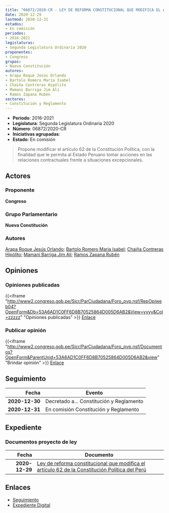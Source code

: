 ```yaml
---
title: "06872/2020-CR - LEY DE REFORMA CONSTITUCIONAL QUE MODIFICA EL ARTÍCULO 62 DE LA CONSTITUCIÓN POLÍTICA DEL PERU"
date: 2020-12-29
lastmod: 2020-12-31
estados:
- En comisión
periodos:
- 2016-2021
legislaturas:
- Segunda Legislatura Ordinaria 2020
proponentes:
- Congreso
grupos:
- Nueva Constitución
autores:
- Arapa Roque Jesús Orlando
- Bartolo Romero María Isabel
- Chaiña Contreras Hipólito
- Mamani Barriga Jim Ali
- Ramos Zapana Rubén
sectores:
- Constitución y Reglamento
---
```

- **Periodo**: 2016-2021
- **Legislatura**: Segunda Legislatura Ordinaria 2020
- **Número**: 06872/2020-CR
- **Iniciativas agrupadas**: 
- **Estado**: En comisión

> Propone modificar el artículo 62 de la Constitución Política, con la finalidad que le permita al Estado Peruano tomar acciones en las relaciones contractuales frente a situaciones excepcionales.


## Actores

### Proponente

**Congreso**

### Grupo Parlamentario

**Nueva Constitución**

### Autores

[Arapa Roque Jesús Orlando](mailto:mailto:jarapa@congreso.gob.pe); [Bartolo Romero María Isabel](mailto:mailto:mbartolo@congreso.gob.pe); [Chaiña Contreras Hipólito](mailto:mailto:hchaina@congreso.gob.pe); [Mamani Barriga Jim Ali](mailto:mailto:jmamani@congreso.gob.pe); [Ramos Zapana Rubén](mailto:mailto:rramos@congreso.gob.pe)

## Opiniones

### Opiniones publicadas

{{<iframe "http://www2.congreso.gob.pe/Sicr/ParCiudadana/Foro_pvp.nsf/RepOpiweb04?OpenForm&Db=53A6AD1C0FF6D8B70525864D005D6AB2&View=yyyy&Col=zzzzz" "Opiniones publicadas" >}}
[Enlace](http://www2.congreso.gob.pe/Sicr/ParCiudadana/Foro_pvp.nsf/RepOpiweb04?OpenForm&Db=53A6AD1C0FF6D8B70525864D005D6AB2&View=yyyy&Col=zzzzz)

### Publicar opinión

{{<iframe "http://www2.congreso.gob.pe/Sicr/ParCiudadana/Foro_pvp.nsf/Documentos?OpenForm&ParentUnid=53A6AD1C0FF6D8B70525864D005D6AB2&view" "Brindar opinión" >}}
[Enlace](http://www2.congreso.gob.pe/Sicr/ParCiudadana/Foro_pvp.nsf/Documentos?OpenForm&ParentUnid=53A6AD1C0FF6D8B70525864D005D6AB2&view)


## Seguimiento

| Fecha | Evento |
|------:|--------|
| **2020-12-30** | Decretado a... Constitución y Reglamento |
| **2020-12-31** | En comisión Constitución y Reglamento |

## Expediente

### Documentos proyecto de ley

| Fecha | Documento |
|------:|-----------|
| **2020-12-29** | [Ley de reforma constitucional que modifica el artículo 62 de la Constitución Política del Perú](http://www.leyes.congreso.gob.pe/Documentos/2016_2021/Proyectos_de_Ley_y_de_Resoluciones_Legislativas/PL06872-20201229.pdf) |

## Enlaces

- [Seguimiento](http://www2.congreso.gob.pe/Sicr/TraDocEstProc/CLProLey2016.nsf/f7fff46988ca05b1052578e100829cc7/5b5748572e7a42dd0525864d006ffe9e?OpenDocument)
- [Expediente Digital](http://www2.congreso.gob.pe/Sicr/TraDocEstProc/Expvirt_2011.nsf/visbusqptramdoc1621/06872?opendocument)

